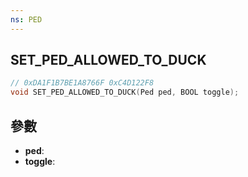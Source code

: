 ```yaml
---
ns: PED
---
```

## SET_PED_ALLOWED_TO_DUCK

```c
// 0xDA1F1B7BE1A8766F 0xC4D122F8
void SET_PED_ALLOWED_TO_DUCK(Ped ped, BOOL toggle);
```


## 參數
* **ped**: 
* **toggle**: 

